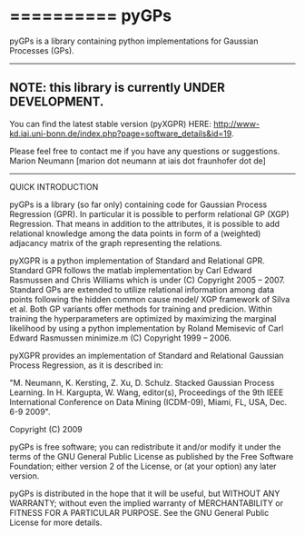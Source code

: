 
==========
  pyGPs
==========

pyGPs is a library containing python implementations for Gaussian Processes (GPs).

---------------------------------------------------
NOTE: this library is currently UNDER DEVELOPMENT.
---------------------------------------------------

You can find the latest stable version (pyXGPR) HERE: http://www-kd.iai.uni-bonn.de/index.php?page=software_details&id=19.

Please feel free to contact me if you have any questions or suggestions.
Marion Neumann [marion dot neumann at iais dot fraunhofer dot de]

---------------------------------------------------
QUICK INTRODUCTION

pyGPs is a library (so far only) containing code for Gaussian Process Regression (GPR). In particular it is possible to perform relational GP (XGP) Regression. That means in addition to the attributes, it is possible to add relational knowledge among the data points in form of a (weighted) adjacancy matrix of the graph representing the relations.

pyXGPR is a python implementation of Standard and Relational GPR. Standard GPR follows the matlab implementation by Carl Edward Rasmussen and Chris Williams which is under (C) Copyright 2005 – 2007. Standard GPs are extended to utilize relational information among data points following the hidden common cause model/ XGP framework of Silva et al. Both GP variants offer methods for training and predicion. Within training the hyperparameters are optimized by maximizing the marginal likelihood by using a python implementation by Roland Memisevic of Carl Edward Rasmussen minimize.m (C) Copyright 1999 – 2006.

pyXGPR provides an implementation of Standard and Relational Gaussian Process Regression, as it is described in:

"M. Neumann, K. Kersting, Z. Xu, D. Schulz. Stacked Gaussian Process Learning. In H. Kargupta, W. Wang, editor(s), Proceedings of the 9th IEEE International Conference on Data Mining (ICDM-09), Miami, FL, USA, Dec. 6-9 2009".

Copyright (C) 2009

pyGPs is free software; you can redistribute it and/or modify  it under the terms of the GNU General Public License as published by the Free Software Foundation; either version 2 of the License, or  (at your option) any later version.

pyGPs is distributed in the hope that it will be useful, but WITHOUT ANY WARRANTY; without even the implied warranty of MERCHANTABILITY or FITNESS FOR A PARTICULAR PURPOSE. See the  GNU General Public License for more details.
